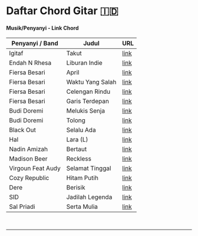 # Daftar Chord Gitar 🇮🇩

#### Musik/Penyanyi - Link Chord

| Penyanyi / Band      | Judul                     | URL                                                                                                      |
| -------------------- | ------------------------- | ---------------------------------------------------------------------------------------------------------|
| Igitaf               | Takut                     | [link](https://www.chordtela.com/2021/10/idgitaf-takut.html)                                             |
| Endah N Rhesa        | Liburan Indie             | [link](https://www.chordindonesia.com/chord-endah-n-rhesa-liburan-indie)                                 |
| Fiersa Besari        | April                     | [link](https://www.chordtela.com/2019/07/fiersa-besari-april.html)                                       |
| Fiersa Besari        | Waktu Yang Salah          | [link](https://www.chordtela.com/2019/01/fiersa-besari-waktu-yang-salah.html)                            |
| Fiersa Besari        | Celengan Rindu            | [link](https://www.chordtela.com/2016/10/fiersa-besari-celengan-rindu.html)                              | 
| Fiersa Besari        | Garis Terdepan            | [link](https://www.chordtela.com/2019/10/fiersa-besari-garis-terdepan.html)                              |
| Budi Doremi          | Melukis Senja             | [link](https://www.chordtela.com/2020/06/budi-doremi-melukis-senja.html)                                 |
| Budi Doremi          | Tolong                    | [link](https://www.chordtela.com/2018/02/budi-doremi-tolong.html)                                        |
| Black Out            | Selalu Ada                | [link](https://www.chordtela.com/2016/02/blackout-selalu-ada.html)                                       |
| Hal                  | Lara (L)                  | [link](https://www.chordtela.com/2021/12/hal-lara-l.html)                                                |
| Nadin Amizah         | Bertaut                   | [link](https://www.chordtela.com/2020/05/nadin-amizah-bertaut.html)                                      |
| Madison Beer         | Reckless                  | [link](https://www.chordtela.com/2021/08/madison-beer-reckless.html)                                     |
| Virgoun Feat Audy    | Selamat Tinggal           | [link](https://www.chordtela.com/2018/12/virgoun-feat-audy-selamat-selamat.html)                         |
| Cozy Republic        | Hitam Putih               | [link](https://www.chordtela.com/2021/09/cozy-republic-hitam-putih.html)                                 |
| Dere                 | Berisik                   | [link](https://www.chordtela.com/2021/04/dere-berisik.html)                                              |
| SID                  | Jadilah Legenda           | [link](https://www.chordtela.com/2015/04/jadilah-legenda-superman-is-dead-sid.html)                      |
| Sal Priadi           | Serta Mulia               | [link](https://www.chordtela.com/2021/02/sal-priadi-serta-mulia.html)                                    |


<br><hr>
